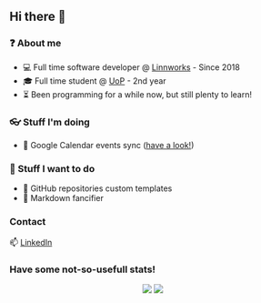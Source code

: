 ## Hi there 👋

### ❓ About me

- 💻 Full time software developer @ [Linnworks](https://www.linnworks.com/) - Since 2018
- 🎓 Full time student @ [UoP](https://www.port.ac.uk/) - 2nd year
- ⏳ Been programming for a while now, but still plenty to learn!

### 👓 Stuff I'm doing

- 📅 Google Calendar events sync ([have a look!](https://github.com/adrianoBP/GCalSync))

### 🔮 Stuff I want to do

- 📑 GitHub repositories custom templates
- 🎩 Markdown fancifier

### Contact

📫 [LinkedIn](https://www.linkedin.com/in/adrianobp-dev/)

### Have some not-so-usefull stats!

<p align="center">
  <img src="https://github-readme-stats.vercel.app/api?username=adrianoBP&show_icons=true&theme=github_dark">
  <img src="https://github-readme-stats.vercel.app/api/top-langs/?username=adrianoBP&layout=compact&langs_count=8&exclude_repo=Unity101&theme=github_dark">
</p>
